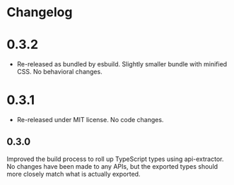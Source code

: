 # Changelog

# 0.3.2

- Re-released as bundled by esbuild. Slightly smaller bundle with minified CSS. No behavioral changes.

# 0.3.1

- Re-released under MIT license. No code changes.

## 0.3.0

Improved the build process to roll up TypeScript types using api-extractor. No
changes have been made to any APIs, but the exported types should more closely
match what is actually exported.
